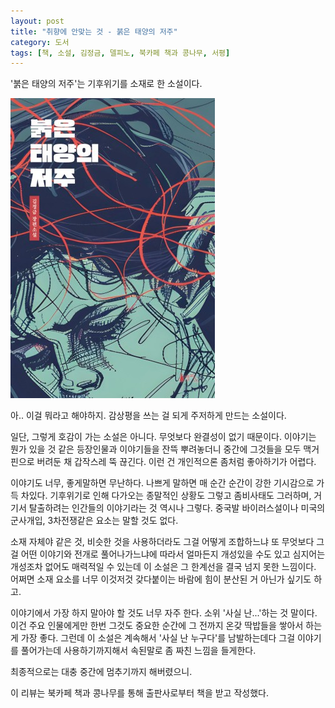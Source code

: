 ```yaml
---
layout: post
title: "취향에 안맞는 것 - 붉은 태양의 저주"
category: 도서
tags: [책, 소설, 김정금, 델피노, 북카페 책과 콩나무, 서평]
---
```


'붉은 태양의 저주'는
기후위기를 소재로 한 소설이다.

![표지](/images/book/curse-of-the-red-sun-book.jpg)

아.. 이걸 뭐라고 해야하지.
감상평을 쓰는 걸 되게 주저하게 만드는 소설이다.

일단, 그렇게 호감이 가는 소설은 아니다.
무엇보다 완결성이 없기 때문이다.
이야기는 뭔가 있을 것 같은 등장인물과 이야기들을 잔뜩 뿌려놓더니
중간에 그것들을 모두 맥거핀으로 버려둔 채 갑작스레 뚝 끊긴다.
이런 건 개인적으론 좀처럼 좋아하기가 어렵다.

이야기도 너무, 좋게말하면 무난하다.
나쁘게 말하면 매 순간 순간이 강한 기시감으로 가득 차있다.
기후위기로 인해 다가오는 종말적인 상황도 그렇고 좀비사태도 그러하며,
거기서 탈출하려는 인간들의 이야기라는 것 역시나 그렇다.
중국발 바이러스설이나 미국의 군사개입, 3차전쟁같은 요소는 말할 것도 없다.

소재 자체야 같은 것, 비슷한 것을 사용하더라도
그걸 어떻게 조합하느냐
또 무엇보다 그걸 어떤 이야기와 전개로 풀어나가느냐에 따라서
얼마든지 개성있을 수도 있고
심지어는 개성조차 없어도 매력적일 수 있는데
이 소설은 그 한계선을 결국 넘지 못한 느낌이다.
어쩌면 소재 요소를 너무 이것저것 갖다붙이는 바람에 힘이 분산된 거 아닌가 싶기도 하고.

이야기에서 가장 하지 말아야 할 것도 너무 자주 한다.
소위 '사실 난...'하는 것 말이다.
이건 주요 인물에게만 한번 그것도 중요한 순간에 그 전까지 온갖 딱밥들을 쌓아서 하는게 가장 좋다.
그런데 이 소설은 계속해서 '사실 난 누구다'를 남발하는데다
그걸 이야기를 풀어가는데 사용하기까지해서
속된말로 좀 짜친 느낌을 들게한다.

최종적으로는 대충 중간에 멈추기까지 해버렸으니.



<div class="im im-info">
이 리뷰는 북카페 책과 콩나무를 통해 출판사로부터 책을 받고 작성했다.
</div>
